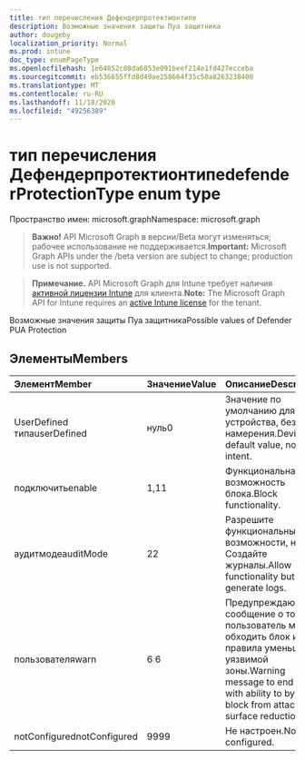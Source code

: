 ```yaml
---
title: тип перечисления Дефендерпротектионтипе
description: Возможные значения защиты Пуа защитника
author: dougeby
localization_priority: Normal
ms.prod: intune
doc_type: enumPageType
ms.openlocfilehash: 1e64852c08da6853e091beef214e1fd427ecceba
ms.sourcegitcommit: eb536655ffd8d49ae258664f35c50a8263238400
ms.translationtype: MT
ms.contentlocale: ru-RU
ms.lasthandoff: 11/18/2020
ms.locfileid: "49256389"
---
```

# <a name="defenderprotectiontype-enum-type"></a><span data-ttu-id="72667-103">тип перечисления Дефендерпротектионтипе</span><span class="sxs-lookup"><span data-stu-id="72667-103">defenderProtectionType enum type</span></span>

<span data-ttu-id="72667-104">Пространство имен: microsoft.graph</span><span class="sxs-lookup"><span data-stu-id="72667-104">Namespace: microsoft.graph</span></span>

> <span data-ttu-id="72667-105">**Важно!** API Microsoft Graph в версии/Beta могут изменяться; рабочее использование не поддерживается.</span><span class="sxs-lookup"><span data-stu-id="72667-105">**Important:** Microsoft Graph APIs under the /beta version are subject to change; production use is not supported.</span></span>

> <span data-ttu-id="72667-106">**Примечание.** API Microsoft Graph для Intune требует наличия [активной лицензии Intune](https://go.microsoft.com/fwlink/?linkid=839381) для клиента.</span><span class="sxs-lookup"><span data-stu-id="72667-106">**Note:** The Microsoft Graph API for Intune requires an [active Intune license](https://go.microsoft.com/fwlink/?linkid=839381) for the tenant.</span></span>

<span data-ttu-id="72667-107">Возможные значения защиты Пуа защитника</span><span class="sxs-lookup"><span data-stu-id="72667-107">Possible values of Defender PUA Protection</span></span>

## <a name="members"></a><span data-ttu-id="72667-108">Элементы</span><span class="sxs-lookup"><span data-stu-id="72667-108">Members</span></span>
|<span data-ttu-id="72667-109">Элемент</span><span class="sxs-lookup"><span data-stu-id="72667-109">Member</span></span>|<span data-ttu-id="72667-110">Значение</span><span class="sxs-lookup"><span data-stu-id="72667-110">Value</span></span>|<span data-ttu-id="72667-111">Описание</span><span class="sxs-lookup"><span data-stu-id="72667-111">Description</span></span>|
|:---|:---|:---|
|<span data-ttu-id="72667-112">UserDefined типа</span><span class="sxs-lookup"><span data-stu-id="72667-112">userDefined</span></span>|<span data-ttu-id="72667-113">нуль</span><span class="sxs-lookup"><span data-stu-id="72667-113">0</span></span>|<span data-ttu-id="72667-114">Значение по умолчанию для устройства, без намерения.</span><span class="sxs-lookup"><span data-stu-id="72667-114">Device default value, no intent.</span></span>|
|<span data-ttu-id="72667-115">подключить</span><span class="sxs-lookup"><span data-stu-id="72667-115">enable</span></span>|<span data-ttu-id="72667-116">1,1</span><span class="sxs-lookup"><span data-stu-id="72667-116">1</span></span>|<span data-ttu-id="72667-117">Функциональная возможность блока.</span><span class="sxs-lookup"><span data-stu-id="72667-117">Block functionality.</span></span>|
|<span data-ttu-id="72667-118">аудитмоде</span><span class="sxs-lookup"><span data-stu-id="72667-118">auditMode</span></span>|<span data-ttu-id="72667-119">2</span><span class="sxs-lookup"><span data-stu-id="72667-119">2</span></span>|<span data-ttu-id="72667-120">Разрешите функциональные возможности, но Создайте журналы.</span><span class="sxs-lookup"><span data-stu-id="72667-120">Allow functionality but generate logs.</span></span>|
|<span data-ttu-id="72667-121">пользователя</span><span class="sxs-lookup"><span data-stu-id="72667-121">warn</span></span>|<span data-ttu-id="72667-122">6 </span><span class="sxs-lookup"><span data-stu-id="72667-122">6</span></span>|<span data-ttu-id="72667-123">Предупреждающее сообщение о том, что пользователь может обходить блок из правила уменьшения уязвимой зоны.</span><span class="sxs-lookup"><span data-stu-id="72667-123">Warning message to end user with ability to bypass block from attack surface reduction rule.</span></span>|
|<span data-ttu-id="72667-124">notConfigured</span><span class="sxs-lookup"><span data-stu-id="72667-124">notConfigured</span></span>|<span data-ttu-id="72667-125">99</span><span class="sxs-lookup"><span data-stu-id="72667-125">99</span></span>|<span data-ttu-id="72667-126">Не настроен.</span><span class="sxs-lookup"><span data-stu-id="72667-126">Not configured.</span></span>|




